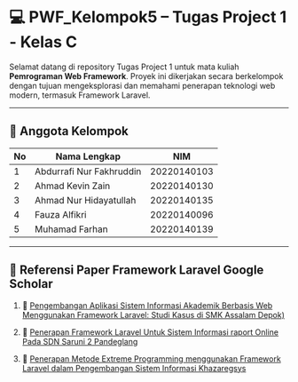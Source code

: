 # 💻 PWF_Kelompok5 – Tugas Project 1 - Kelas C

Selamat datang di repository Tugas Project 1 untuk mata kuliah **Pemrograman Web Framework**. Proyek ini dikerjakan secara berkelompok dengan tujuan mengeksplorasi dan memahami penerapan teknologi web modern, termasuk Framework Laravel.

---

## 👥 Anggota Kelompok

| No | Nama Lengkap                   | NIM            |
|----|--------------------------------|----------------|
| 1  | Abdurrafi Nur Fakhruddin       | 20220140103    |
| 2  | Ahmad Kevin Zain               | 20220140130    |
| 3  | Ahmad Nur Hidayatullah         | 20220140135    |
| 4  | Fauza Alfikri                  | 20220140096    |
| 5  | Muhamad Farhan                 | 20220140139    |

---

## 🔗 Referensi Paper Framework Laravel Google Scholar

1. 📘 [Pengembangan Aplikasi Sistem Informasi Akademik Berbasis Web Menggunakan Framework Laravel: Studi Kasus di SMK Assalam Depok)](https://scholar.google.com/citations?view_op=view_citation&hl=en&user=nBeQZpQAAAAJ&citation_for_view=nBeQZpQAAAAJ:TQgYirikUcIC)  

2. 📗 [Penerapan Framework Laravel Untuk Sistem Informasi raport Online Pada SDN Saruni 2 Pandeglang](https://scholar.google.com/scholar?hl=en&as_sdt=0%2C5&q=PENERAPAN+FRAMEWORK+LARAVEL+UNTUK+SISTEM+INFORMASI+RAPORT+ONLINE+PADA+SDN+SARUNI+2+PANDEGLANG&btnG=)  

3. 📙 [Penerapan Metode Extreme Programming menggunakan Framework Laravel dalam Pengembangan Sistem Informasi Khazaregsys](https://scholar.google.com/scholar?hl=en&as_sdt=0%2C5&q=Penerapan+Metode+Extreme+Programming+menggunakan+Framework+Laravel+dalam+Pengembangan+Sistem+Informasi+Khazaregsys&btnG=)  
  
